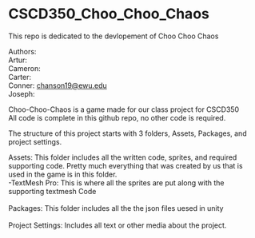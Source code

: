 # CSCD350_Choo_Choo_Chaos    <br>
This repo is dedicated to the devlopement of Choo Choo Chaos     <br>

Authors:    <br>
  Artur:    <br>
  Cameron:    <br>
  Carter:     
  Conner: chanson19@ewu.edu     <br>
  Joseph:    <br>

Choo-Choo-Chaos is a game made for our class project for CSCD350    <br>
All code is complete in this github repo, no other code is required.    <br>

The structure of this project starts with 3 folders, Assets, Packages, and project settings.    <br>

  Assets:  This folder includes all the written code, sprites, and required supporting code.  Pretty much everything that was created by us that is used in the game is in this folder.    <br>
   -TextMesh Pro: This is where all the sprites are put along with the supporting textmesh Code    <br>
 <br>
  Packages: This folder includes all the the json files uesed in unity     <br>
<br>
  Project Settings: Includes all text or other media about the project.     <br>
